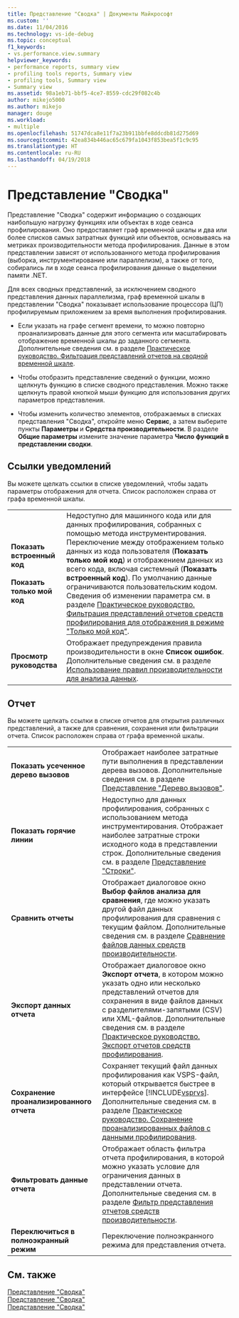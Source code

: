 ```yaml
---
title: Представление "Сводка" | Документы Майкрософт
ms.custom: ''
ms.date: 11/04/2016
ms.technology: vs-ide-debug
ms.topic: conceptual
f1_keywords:
- vs.performance.view.summary
helpviewer_keywords:
- performance reports, summary view
- profiling tools reports, Summary view
- profiling tools, Summary view
- Summary view
ms.assetid: 98a1eb71-bbf5-4ce7-8559-cdc29f082c4b
author: mikejo5000
ms.author: mikejo
manager: douge
ms.workload:
- multiple
ms.openlocfilehash: 51747dca8e11f7a23b911bbfe8ddcdb81d275d69
ms.sourcegitcommit: 42ea834b446ac65c679fa1043f853bea5f1c9c95
ms.translationtype: HT
ms.contentlocale: ru-RU
ms.lasthandoff: 04/19/2018
---
```

# <a name="summary-view"></a>Представление "Сводка"
Представление "Сводка" содержит информацию о создающих наибольшую нагрузку функциях или объектах в ходе сеанса профилирования. Оно предоставляет граф временной шкалы и два или более списков самых затратных функций или объектов, основываясь на метриках производительности метода профилирования. Данные в этом представлении зависят от использованного метода профилирования (выборка, инструментирование или параллелизм), а также от того, собирались ли в ходе сеанса профилирования данные о выделении памяти .NET.  
  
 Для всех сводных представлений, за исключением сводного представления данных параллелизма, граф временной шкалы в представлении "Сводка" показывает использование процессора (ЦП) профилируемым приложением за время выполнения профилирования.  
  
-   Если указать на графе сегмент времени, то можно повторно проанализировать данные для этого сегмента или масштабировать отображение временной шкалы до заданного сегмента. Дополнительные сведения см. в разделе [Практическое руководство. Фильтрация представлений отчетов на сводной временной шкале](../profiling/how-to-filter-report-views-from-the-summary-timeline.md).  
  
-   Чтобы отобразить представление сведений о функции, можно щелкнуть функцию в списке сводного представления. Можно также щелкнуть правой кнопкой мыши функцию для использования других параметров представления.  
  
-   Чтобы изменить количество элементов, отображаемых в списках представления "Сводка", откройте меню **Сервис**, а затем выберите пункты **Параметры** и **Средства производительности**. В разделе **Общие параметры** измените значение параметра **Число функций в представлении сводки**.  
  
## <a name="notifications-links"></a>Ссылки уведомлений  
 Вы можете щелкать ссылки в списке уведомлений, чтобы задать параметры отображения для отчета. Список расположен справа от графа временной шкалы.  
  
|||  
|-|-|  
|**Показать встроенный код**<br /><br /> **Показать только мой код**|Недоступно для машинного кода или для данных профилирования, собранных с помощью метода инструментирования. Переключение между отображением только данных из кода пользователя (**Показать только мой код**) и отображением данных из всего кода, включая системный (**Показать встроенный код**). По умолчанию данные ограничиваются пользовательским кодом. Сведения об изменении параметра см. в разделе [Практическое руководство. Фильтрация представлений отчетов средств профилирования для отображения в режиме "Только мой код"](../profiling/how-to-filter-profiling-tools-report-views-to-display-just-my-code.md).|  
|**Просмотр руководства**|Отображает предупреждения правила производительности в окне **Список ошибок**. Дополнительные сведения см. в разделе [Использование правил производительности для анализа данных](../profiling/using-performance-rules-to-analyze-data.md).|  
  
## <a name="report"></a>Отчет  
 Вы можете щелкать ссылки в списке отчетов для открытия различных представлений, а также для сравнения, сохранения или фильтрации отчета. Список расположен справа от графа временной шкалы.  
  
|||  
|-|-|  
|**Показать усеченное дерево вызовов**|Отображает наиболее затратные пути выполнения в представлении дерева вызовов. Дополнительные сведения см. в разделе [Представление "Дерево вызовов"](../profiling/call-tree-view.md).|  
|**Показать горячие линии**|Недоступно для данных профилирования, собранных с использованием метода инструментирования. Отображает наиболее затратные строки исходного кода в представлении строк. Дополнительные сведения см. в разделе [Представление "Строки"](../profiling/lines-view.md).|  
|**Сравнить отчеты**|Отображает диалоговое окно **Выбор файлов анализа для сравнения**, где можно указать другой файл данных профилирования для сравнения с текущим файлом. Дополнительные сведения см. в разделе [Сравнение файлов данных средств производительности](../profiling/comparing-performance-data-files.md).|  
|**Экспорт данных отчета**|Отображает диалоговое окно **Экспорт отчета**, в котором можно указать одно или несколько представлений отчетов для сохранения в виде файлов данных с разделителями-запятыми (CSV) или XML-файлов. Дополнительные сведения см. в разделе [Практическое руководство. Экспорт отчетов средств профилирования](http://msdn.microsoft.com/en-us/174b5bd3-df9b-4fd4-88d4-76032ab90451).|  
|**Сохранение проанализированного отчета**|Сохраняет текущий файл данных профилирования как VSPS-файл, который открывается быстрее в интерфейсе [!INCLUDE[vsprvs](../code-quality/includes/vsprvs_md.md)]. Дополнительные сведения см. в разделе [Практическое руководство. Сохранение проанализированных файлов с данными профилирования](http://msdn.microsoft.com/en-us/0340ddde-caf4-48ac-8af3-d15dcdade556).|  
|**Фильтровать данные отчета**|Отображает область фильтра отчета профилирования, в которой можно указать условие для ограничения данных в представлении отчета. Дополнительные сведения см. в разделе [Фильтр представления отчетов средств производительности](../profiling/performance-report-view-filter.md).|  
|**Переключиться в полноэкранный режим**|Переключение полноэкранного режима для представления отчета.|  
  
## <a name="see-also"></a>См. также  
 [Представление "Сводка"](../profiling/summary-view-sampling-data.md)   
 [Представление "Сводка"](../profiling/summary-view-instrumentation-data.md)   
 [Представление "Сводка"](../profiling/summary-view-dotnet-memory-data.md)